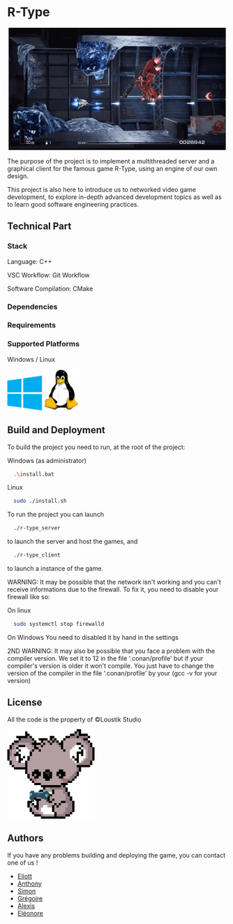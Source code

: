 
# R-Type

<p align="center">
    <img src="./Config/Assets/RTypePresentation.gif_" alt="R-Type présentation" />
</p>

The purpose of the project is to implement a multithreaded server
and a graphical client for the famous game R-Type, using an engine of our own design.

This project is also here to introduce us to networked video game development,
to explore in-depth advanced development topics as well as to learn good software engineering practices.
## Technical Part

### Stack

Language: C++

VSC Workflow: Git Workflow

Software Compilation: CMake


### Dependencies

### Requirements

### Supported Platforms

Windows / Linux

<img src="./Config/Assets/WindowsLogo.png" alt="Linux" width="80" />
<img src="./Config/Assets/LinuxLogo.jpg" alt="Windows" width="80" />

## Build and Deployment

To build the project you need to run, at the root of the project:

Windows (as administrator)
```bash
  .\install.bat
```

Linux 
```bash  
  sudo ./install.sh
```

To run the project you can launch

```bash
  ./r-type_server
```

to launch the server and host the games, and

```bash
  ./r-type_client
```

to launch a instance of the game.

WARNING: It may be possible that the network isn't working and you can't receive informations due to the firewall.
To fix it, you need to disable your firewall like so:

On linux
```bash
  sudo systemctl stop firewalld
```

On Windows
You need to disabled it by hand in the settings

2ND WARNING: It may also be possible that you face a problem with the compiler version. We set it to 12 in the file '.conan/profile' but if your compiler's version is older it won't compile.
You just have to change the version of the compiler in the file '.conan/profile' by your (gcc -v for your version)

## License

All the code is the property of ©Loustik Studio

<img src="./Config/Assets/LoustikStudioLogo.png" alt="Loustik Studio" width="200" />


## Authors

If you have any problems building and deploying the game, you can contact one of us !

- [Eliott](https://www.github.com/Eliott-Avetand)
- [Anthony](https://www.github.com/Abecarne)
- [Simon](https://www.github.com/Saymon24)
- [Grégoire](https://www.github.com/gregoirebiendine)
- [Alexis](https://www.github.com/AlexisDevloo)
- [Eléonore](https://www.github.com/Eleonoresycz)

